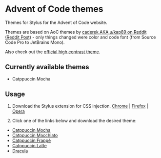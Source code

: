 # Advent of Code themes
Themes for Stylus for the Advent of Code website.

Themes are based on AoC themes by [caderek AKA u/kap89 on Reddit](https://github.com/caderek/aoc2022/) [(Reddit Post)](https://www.reddit.com/r/adventofcode/comments/zartec/more_readable_user_styles_for_aoc_website_light/) - only things changed were color and code font (from Source Code Pro to JetBrains Mono).

Also check out the [official high contrast theme](https://adventofcode.com/2022/about#faq_highcontrast).

## Currently available themes
- Catppuccin Mocha

## Usage

1. Download the Stylus extension for CSS injection.
[Chrome](https://chrome.google.com/webstore/detail/stylus/clngdbkpkpeebahjckkjfobafhncgmne) | [Firefox](https://addons.mozilla.org/en-US/firefox/addon/styl-us/) | [Opera](https://www.mozilla.org/firefox/new/)

2. Click one of the links below and download the desired theme:     
- [Catppuccin Mocha](https://github.com/BurgundyDev/aoc-themes/raw/main/aoc-catppuccin-mocha.user.css)
- [Catppuccin Macchiato](https://github.com/BurgundyDev/aoc-themes/raw/main/aoc-catppuccin-macchiato.user.css)
- [Catppuccin Frappé](https://github.com/BurgundyDev/aoc-themes/raw/main/aoc-catppuccin-frappe.user.css)
- [Catppuccin Latte](https://github.com/BurgundyDev/aoc-themes/raw/main/aoc-catppuccin-latte.user.css)
- [Dracula](https://github.com/BurgundyDev/aoc-themes/raw/main/aoc-dracula.user.css)